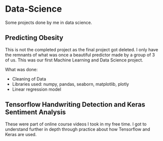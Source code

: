 # Data-Science

Some projects done by me in data science.

## Predicting Obesity

This is not the completed project as the final project got deleted. I only have the remnants of what was once a beautiful predictor made by a group of 3 of us. This was our first Machine Learning and Data Science project.

What was done:
- Cleaning of Data
- Libraries used: numpy, pandas, seaborn, matplotlib, plotly
- Linear regression model

## Tensorflow Handwriting Detection and Keras Sentiment Analysis

These were part of online course videos I took in my free time. I got to understand further in depth through practice about how Tensorflow and Keras are used.
